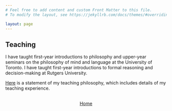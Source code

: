 ```yaml
---
# Feel free to add content and custom Front Matter to this file.
# To modify the layout, see https://jekyllrb.com/docs/themes/#overriding-theme-defaults

layout: page
---
```


## Teaching

I have taught first-year introductions to philosophy and upper-year seminars on the philosophy of mind and language at the University of Toronto. I have taught first-year introductions to formal reasoning and decision-making at Rutgers University.

<a href="rh-teachingstatement.pdf">Here</a> is a statement of my teaching philosophy, which includes details of my teaching experience.

<br>

<center><a href="/">Home</a></center>

